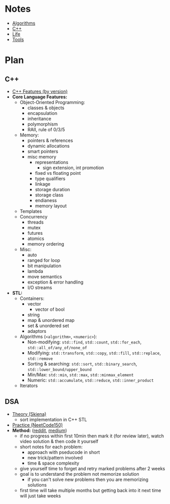 # Notes
- [Algorithms](./Algorithms.md)
- [C++](./C++.md)
- [Life](./Life.md)
- [Tools](./Tools.md)

# Plan

## C++
- [C++ Features (by version)](https://github.com/AnthonyCalandra/modern-cpp-features)
- **Core Language Features:**
  - Object-Oriented Programming:
    - classes & objects
    - encapsulation
    - inheritance
    - polymorphism
    - RAII, rule of 0/3/5
  - Memory:
    - pointers & references
    - dynamic allocations
    - smart pointers
    - misc memory
      - representations
        - sign extension, int promotion
      - fixed vs floating point
      - type qualifiers
      - linkage
      - storage duration
      - storage class
      - endianess
      - memory layout
  - Templates
  - Concurrency
    - threads
    - mutex
    - futures
    - atomics
    - memory ordering
  - Misc:
    - auto
    - ranged for loop
    - bit manipulation
    - lambda
    - move semantics
    - exception & error handling
    - I/O streams
- **STL:**
  - Containers:
    - vector
      - vector of bool
    - string
    - map & unordered map
    - set & unordered set
    - adaptors
  - Algorithms (`<algorithm>`, `<numeric>`):
    - Non-modifying: `std::find`, `std::count`, `std::for_each`, `std::all_of/any_of/none_of`
    - Modifying: `std::transform`, `std::copy`, `std::fill`, `std::replace`, `std::remove`
    - Sorting & searching: `std::sort`, `std::binary_search`, `std::lower_bound/upper_bound`
    - Min/Max: `std::min`, `std::max`, `std::minmax_element`
    - Numeric: `std::accumulate`, `std::reduce`, `std::inner_product`
  - Iterators

## DSA
- [Theory (Skiena)](https://www3.cs.stonybrook.edu/~skiena/373/videos/)
  - sort implementation in C++ STL
- [Practice (NeetCode150)](https://neetcode.io/practice?tab=neetcode150)
- **Method:** ([reddit](https://www.reddit.com/r/cscareerquestions/comments/ot9ssf/comment/h6tx1vx/?utm_source=share&utm_medium=mweb3x&utm_name=mweb3xcss&utm_term=1&utm_content=share_button), [medium](https://medium.com/@rajbopche/my-preparation-for-algo-ds-193c90952d8c))
  - if no progress within first 10min then mark it (for review later), watch video solution & then code it yourself
  - short notes for each problem:
    - approach with pseducode in short
    - new trick/pattern involved
    - time & space complexity
  - give yourself time to forget and retry marked problems after 2 weeks
  - goal is to understand the problem not memorize solution
    - if you can't solve new problems then you are memorizing solutions
  - first time will take multiple months but getting back into it next time will just take weeks